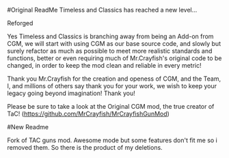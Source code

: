 #Original ReadMe
Timeless and Classics has reached a new level...

Reforged

Yes Timeless and Classics is branching away from being an Add-on from CGM, we will start with using CGM as our base source code, and slowly but surely refactor as much as possible to meet more realistic standards and functions, better or even requiring much of Mr.Crayfish's original code to be changed, in order to keep the mod clean and reliable in every metric!

Thank you Mr.Crayfish for the creation and openess of CGM, and the Team, I, and millions of others say thank you for your work, we wish to keep your legacy going beyond imagination! Thank you!

Please be sure to take a look at the Original CGM mod, the true creator of TaC! (https://github.com/MrCrayfish/MrCrayfishGunMod)

#New Readme

Fork of TAC guns mod. Awesome mode but some features don't fit me so i removed them. So there is the product of my deletions. 

